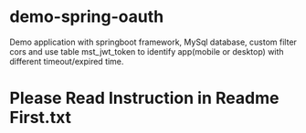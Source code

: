 # demo-spring-oauth
Demo application with springboot  framework, MySql database, custom filter cors and use table mst_jwt_token to identify  app(mobile or desktop) with different timeout/expired time.

# Please Read Instruction in Readme First.txt

